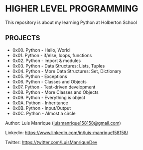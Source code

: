 # HIGHER LEVEL PROGRAMMING
This repository is about my learning Python at Holberton School

## PROJECTS
- 0x00. Python - Hello, World
- 0x01. Python - if/else, loops, functions
- 0x02. Python - import & modules
- 0x03. Python - Data Structures: Lists, Tuples
- 0x04. Python - More Data Structures: Set, Dictionary
- 0x05. Python - Exceptions
- 0x06. Python - Classes and Objects
- 0x07. Python - Test-driven development
- 0x08. Python - More Classes and Objects
- 0x09. Python - Everything is object
- 0x0A. Python - Inheritance
- 0x0B. Python - Input/Output
- 0x0C. Python - Almost a circle



Author: Luis Manrique (luismanrique158158@gmail.com)

Linkedin: https://www.linkedin.com/in/luis-manrique158158/

Twitter: https://twitter.com/LuisManriqueDev

